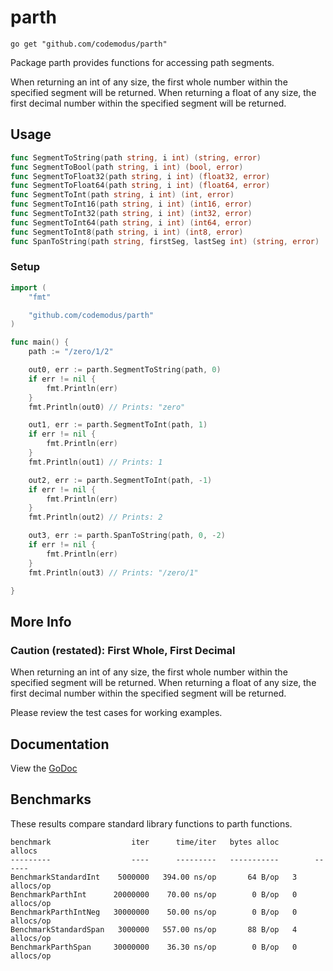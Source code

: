 # parth

    go get "github.com/codemodus/parth"

Package parth provides functions for accessing path segments.

When returning an int of any size, the first whole number within the specified 
segment will be returned.  When returning a float of any size, the first 
decimal number within the specified segment will be returned.

## Usage

```go
func SegmentToString(path string, i int) (string, error)
func SegmentToBool(path string, i int) (bool, error)
func SegmentToFloat32(path string, i int) (float32, error)
func SegmentToFloat64(path string, i int) (float64, error)
func SegmentToInt(path string, i int) (int, error)
func SegmentToInt16(path string, i int) (int16, error)
func SegmentToInt32(path string, i int) (int32, error)
func SegmentToInt64(path string, i int) (int64, error)
func SegmentToInt8(path string, i int) (int8, error)
func SpanToString(path string, firstSeg, lastSeg int) (string, error)
```

### Setup

```go
import (
    "fmt"

    "github.com/codemodus/parth"
)

func main() {
    path := "/zero/1/2"

    out0, err := parth.SegmentToString(path, 0)
    if err != nil {
        fmt.Println(err)
    }
    fmt.Println(out0) // Prints: "zero"

    out1, err := parth.SegmentToInt(path, 1)
    if err != nil {
        fmt.Println(err)
    }
    fmt.Println(out1) // Prints: 1

    out2, err := parth.SegmentToInt(path, -1)
    if err != nil {
        fmt.Println(err)
    }
    fmt.Println(out2) // Prints: 2

    out3, err := parth.SpanToString(path, 0, -2)
    if err != nil {
		fmt.Println(err)
    }
    fmt.Println(out3) // Prints: "/zero/1"

}
```

## More Info

### Caution (restated): First Whole, First Decimal

When returning an int of any size, the first whole number within the specified 
segment will be returned.  When returning a float of any size, the first 
decimal number within the specified segment will be returned.

Please review the test cases for working examples.

## Documentation

View the [GoDoc](http://godoc.org/github.com/codemodus/parth)

## Benchmarks

These results compare standard library functions to parth functions.

    benchmark                  iter      time/iter   bytes alloc        allocs
    ---------                  ----      ---------   -----------        ------
    BenchmarkStandardInt    5000000   394.00 ns/op       64 B/op   3 allocs/op
    BenchmarkParthInt      20000000    70.00 ns/op        0 B/op   0 allocs/op
    BenchmarkParthIntNeg   30000000    50.00 ns/op        0 B/op   0 allocs/op
    BenchmarkStandardSpan   3000000   557.00 ns/op       88 B/op   4 allocs/op
    BenchmarkParthSpan     30000000    36.30 ns/op        0 B/op   0 allocs/op
